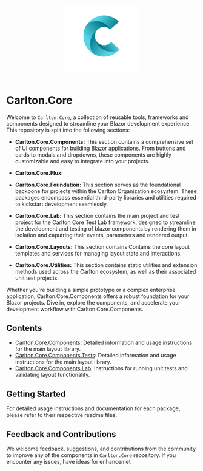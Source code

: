 <div align="center">
   <img src="./images/CarltonLogo.png" alt="Image Alt Text" width="200" />
</div>
</br>


# Carlton.Core

Welcome to `Carlton.Core`, a collection of reusable tools, frameworks and components designed to streamline your Blazor development experience. This repository is split into the following sections:

- **Carlton.Core.Components:** This section contains a comprehensive set of UI components for building Blazor applications. From buttons and cards to modals and dropdowns, these components are highly customizable and easy to integrate into your projects.

- **Carlton.Core.Flux:** 

- **Carlton.Core.Foundation:** This section serves as the foundational backbone for projects within the Carlton Organization ecosystem. These packages encompass essential third-party libraries and utilities required to kickstart development seamlessly.

- **Carlton.Core.Lab:**  This section contains the main project and test project for the Carlton Core Test Lab framework, designed to streamline the development and testing of blazor components by rendering them in isolation and caputring their events, parameters and rendered output.

- **Carlton.Core.Layouts:** This section contains Contains the core layout templates and services for managing layout state and interactions.

- **Carlton.Core.Utilities:** This section contains static utilities and extension methods used across the Carlton ecosystem, as well as their associated unit test projects.

Whether you're building a simple prototype or a complex enterprise application, Carlton.Core.Components offers a robust foundation for your Blazor projects. Dive in, explore the components, and accelerate your development workflow with Carlton.Core.Components.

## Contents

- [Carlton.Core.Components](./Carlton.Core.Components/README.md): Detailed information and usage instructions for the main layout library.
- [Carlton.Core.Components.Tests](./Carlton.Core.Components.Tests/README.md): Detailed information and usage instructions for the main layout library.
- [Carlton.Core.Components.Lab](./Carlton.Core.Components.Lab/README.md): Instructions for running unit tests and validating layout functionality.
  
## Getting Started

For detailed usage instructions and documentation for each package, please refer to their respective readme files.

## Feedback and Contributions

We welcome feedback, suggestions, and contributions from the community to improve any of the components in `Carlton.Core` repository. If you encounter any issues, have ideas for enhancemet

